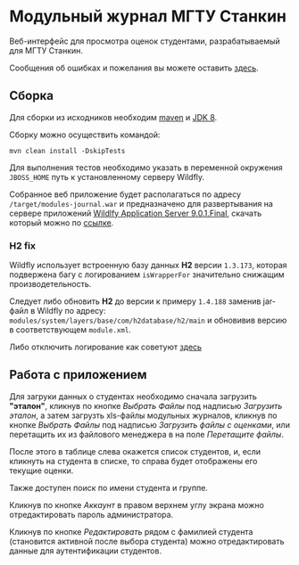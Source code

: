 # Модульный журнал МГТУ Станкин #

Веб-интерфейс для просмотра оценок студентами, разрабатываемый для МГТУ Станкин.

Сообщения об ошибках и пожелания вы можете оставить [здесь](https://bitbucket.org/NicolayMitropolsky/stankin-mj/issues?sort=status).

## Сборка ##

Для сборки из исходников необходим [maven](http://maven.apache.org/) и [JDK 8](http://www.oracle.com/technetwork/java/javase/downloads/jdk8-downloads-2133151.html).

Сборку можно осуществить командой:
```text
mvn clean install -DskipTests
```

Для выполнения тестов необходимо указать в переменной окружения `JBOSS_HOME` путь к установленному серверу Wildfly.

Собранное веб приложение будет располагаться по адресу `/target/modules-journal.war` и предназначено для развертывания на сервере приложений [Wildlfy Application Server 9.0.1.Final](http://wildfly.org/), скачать который можно по [ссылке](http://download.jboss.org/wildfly/9.0.1.Final/wildfly-9.0.1.Final.zip).

### H2 fix ###

Wildfly использует встроенную базу данных **H2** версии `1.3.173`, которая подвержена багу c логированием `isWrapperFor` значительно снижащим производетельность. 

Следует либо обновить **H2** до версии к примеру `1.4.188` заменив jar-файл в Wildfly по адресу: `modules/system/layers/base/com/h2database/h2/main` и обновивив версию в соответствующем `module.xml`.

Либо отключить логирование как советуют [здесь](https://github.com/rundeck/rundeck/issues/1175)

## Работа с приложением ##

Для загруки данных о студентах необходимо сначала загрузить **"эталон"**, кликнув по кнопке *Выбрать Файлы* под надписью *Загрузить эталон*, а затем загрузть xls-файлы модульных журналов, кликнув по кнопке *Выбрать Файлы* под надписью *Загрузить файлы с оценками*, или перетащить их из файлового менеджера в на поле *Перетащите файлы*.

После этого в таблице слева окажется список студентов, и, если кликнуть на студента в списке, то справа будет отображены его текущие оценки.

Также доступен поиск по имени студента и группе.

Кликнув по кнопке *Аккаунт* в правом верхнем углу экрана можно отредактировать пароль администратора.

Кликнув по кнопке *Редактировать* рядом с фамилией студента (становится активной после выбора студента) можно отредактировать данные для аутентификации студентов.